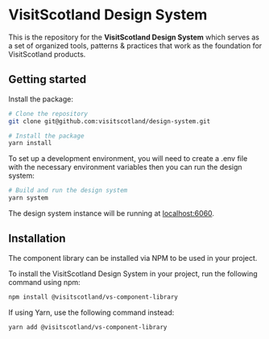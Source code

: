 # VisitScotland Design System

This is the repository for the **VisitScotland Design System** which serves as a set of organized tools, patterns & practices that work as the foundation for VisitScotland products.

## Getting started

Install the package:

```sh
# Clone the repository
git clone git@github.com:visitscotland/design-system.git

# Install the package
yarn install
```

To set up a development environment, you will need to create a .env file with the necessary environment variables then you can run the design system:

```sh
# Build and run the design system
yarn system
```

The design system instance will be running at [localhost:6060](http://localhost:6060).


## Installation
The component library can be installed via NPM to be used in your project. 

To install the VisitScotland Design System in your project, run the following command using npm:

```sh
npm install @visitscotland/vs-component-library
```

If using Yarn, use the following command instead:

```sh
yarn add @visitscotland/vs-component-library
```